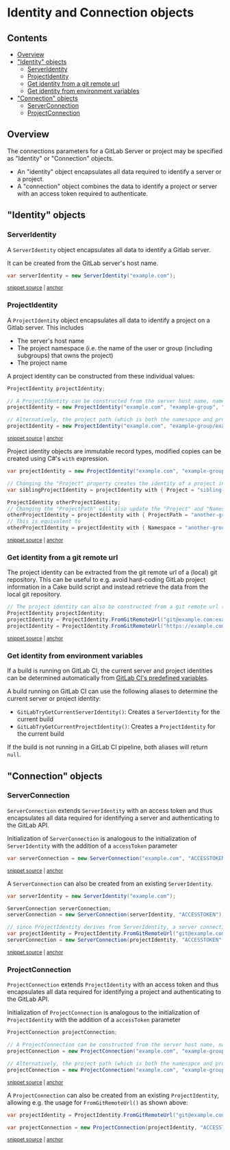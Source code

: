 <!--
GENERATED FILE - DO NOT EDIT
This file was generated by [MarkdownSnippets](https://github.com/SimonCropp/MarkdownSnippets).
Source File: /docs/mdsource/identites-and-connection-objects.source.md
To change this file edit the source file and then run MarkdownSnippets.
-->

# Identity and Connection objects

<!-- toc -->
## Contents

  * [Overview](#overview)
  * ["Identity" objects](#identity-objects)
    * [ServerIdentity](#serveridentity)
    * [ProjectIdentity](#projectidentity)
    * [Get identity from a git remote url](#get-identity-from-a-git-remote-url)
    * [Get identity from environment variables](#get-identity-from-environment-variables)
  * ["Connection" objects](#connection-objects)
    * [ServerConnection](#serverconnection)
    * [ProjectConnection](#projectconnection)<!-- endToc -->

## Overview

The connections parameters for a GitLab Server or project may be specified as "Identity" or "Connection" objects.

- An "identity" object encapsulates all data required to identify a server or a project.
- A "connection" object combines the data to identify a project or server with an access token required to authenticate.

## "Identity" objects

### ServerIdentity

A `ServerIdentity` object encapsulates all data to identify a Gitlab server.

It can be created from the GitLab server's host name.

<!-- snippet: ServerIdentity -->
<a id='snippet-ServerIdentity'></a>
```cs
var serverIdentity = new ServerIdentity("example.com");
```
<sup><a href='/examples/Frosting/Examples.cs#L69-L71' title='Snippet source file'>snippet source</a> | <a href='#snippet-ServerIdentity' title='Start of snippet'>anchor</a></sup>
<!-- endSnippet -->

### ProjectIdentity

A `ProjectIdentity` object encapsulates all data to identify a project on a Gitlab server.
This includes

- The server's host name
- The project namespace (i.e. the name of the user or group (including subgroups) that owns the project)
- The project name

A project identity can be constructed from these individual values:

<!-- snippet: ProjectIdentity-Simple -->
<a id='snippet-ProjectIdentity-Simple'></a>
```cs
ProjectIdentity projectIdentity;

// A ProjectIdentity can be constructed from the server host name, namespace and project name
projectIdentity = new ProjectIdentity("example.com", "example-group", "example-project");

// Alternatively, the project path (which is both the namesapce and project name) can be passed in as a single parameter
projectIdentity = new ProjectIdentity("example.com", "example-group/example-project");
```
<sup><a href='/examples/Frosting/Examples.cs#L77-L86' title='Snippet source file'>snippet source</a> | <a href='#snippet-ProjectIdentity-Simple' title='Start of snippet'>anchor</a></sup>
<!-- endSnippet -->

Project identity objects are immutable record types, modified copies can be created using C#'s `with` expression. 

<!-- snippet: ProjectIdentity-CopyAndModify -->
<a id='snippet-ProjectIdentity-CopyAndModify'></a>
```cs
var projectIdentity = new ProjectIdentity("example.com", "example-group", "example-project");

// Changing the "Project" property creates the identity of a project in the same group/subgroup on the same GitLab server
var siblingProjectIdentity = projectIdentity with { Project = "sibling-project" };

ProjectIdentity otherProjectIdentity;
// Changing the "ProjectPath" will also update the "Project" and "Namespace" properties
otherProjectIdentity = projectIdentity with { ProjectPath = "another-group/subgroup/another-project" };
// This is equivalent to
otherProjectIdentity = projectIdentity with { Namespace = "another-group/subgroup", Project = "another-project" };
```
<sup><a href='/examples/Frosting/Examples.cs#L99-L112' title='Snippet source file'>snippet source</a> | <a href='#snippet-ProjectIdentity-CopyAndModify' title='Start of snippet'>anchor</a></sup>
<!-- endSnippet -->

### Get identity from a git remote url

The project identity can be extracted from the git remote url of a (local) git repository.
This can be useful to e.g. avoid hard-coding GitLab project information in a Cake build script and instead retrieve the data from the local git repository.

<!-- snippet: ProjectIdentity-FromRemoteUrl -->
<a id='snippet-ProjectIdentity-FromRemoteUrl'></a>
```cs
// The project identity can also be constructed from a git remote url (either SSH or HTTP urls)
ProjectIdentity projectIdentity;
projectIdentity = ProjectIdentity.FromGitRemoteUrl("git@example.com:example-group/example-project.git");
projectIdentity = ProjectIdentity.FromGitRemoteUrl("https://example.com/example-group/example-project.git");
```
<sup><a href='/examples/Frosting/Examples.cs#L90-L95' title='Snippet source file'>snippet source</a> | <a href='#snippet-ProjectIdentity-FromRemoteUrl' title='Start of snippet'>anchor</a></sup>
<!-- endSnippet -->


### Get identity from environment variables

If a build is running on GitLab CI, the current server and project identities can be determined automatically from [GitLab CI's predefined variables](https://docs.gitlab.com/ee/ci/variables/predefined_variables.html).

A build running on GitLab CI can use the following aliases to determine the current server or project identity:

- `GitLabTryGetCurrentServerIdentity()`: Creates a `ServerIdentity` for the current build
- `GitLabTryGetCurrentProjectIdentity()`: Creates a `ProjectIdentity` for the current build

If the build is not running in a GitLab CI pipeline, both aliases will return `null`.

## "Connection" objects

### ServerConnection

`ServerConnection` extends `ServerIdentity` with an access token and thus encapsulates all data required for identifying a server and authenticating to the GitLab API.

Initialization of `ServerConnection` is analogous to the initialization of `ServerIdentity` with the addition of a `accessToken` parameter

<!-- snippet: ServerConnection-Simple -->
<a id='snippet-ServerConnection-Simple'></a>
```cs
var serverConnection = new ServerConnection("example.com", "ACCESSTOKEN");
```
<sup><a href='/examples/Frosting/Examples.cs#L119-L121' title='Snippet source file'>snippet source</a> | <a href='#snippet-ServerConnection-Simple' title='Start of snippet'>anchor</a></sup>
<!-- endSnippet -->

A `ServerConnection` can also be created from an existing `ServerIdentity`.

<!-- snippet: ServerConnection-FromIdentity -->
<a id='snippet-ServerConnection-FromIdentity'></a>
```cs
var serverIdentity = new ServerIdentity("example.com");

ServerConnection serverConnection;
serverConnection = new ServerConnection(serverIdentity, "ACCESSTOKEN");

// since ProjectIdentity derives from ServerIdentity, a server connection can also be initialized from a git remote url:
var projectIdentity = ProjectIdentity.FromGitRemoteUrl("git@example.com:example-group/example-project.git");
serverConnection = new ServerConnection(projectIdentity, "ACCESSTOKEN");
```
<sup><a href='/examples/Frosting/Examples.cs#L126-L136' title='Snippet source file'>snippet source</a> | <a href='#snippet-ServerConnection-FromIdentity' title='Start of snippet'>anchor</a></sup>
<!-- endSnippet -->

### ProjectConnection

`ProjectConnection` extends `ProjectIdentity` with an access token and thus encapsulates all data required for identifying a project and authenticating to the GitLab API.

Initialization of `ProjectConnection` is analogous to the initialization of `ProjectIdentity` with the addition of a `accessToken` parameter

<!-- snippet: ProjectConnection-Simple -->
<a id='snippet-ProjectConnection-Simple'></a>
```cs
ProjectConnection projectConnection;

// A ProjectConnection can be constructed from the server host name, namespace, project name and access token
projectConnection = new ProjectConnection("example.com", "example-group", "example-project", "ACCESSTOKEN");

// Alternatively, the project path (which is both the namesapce and project name) can be passed in as a single parameter
projectConnection = new ProjectConnection("example.com", "example-group/example-project", "ACCESSSTOKEN");
```
<sup><a href='/examples/Frosting/Examples.cs#L143-L152' title='Snippet source file'>snippet source</a> | <a href='#snippet-ProjectConnection-Simple' title='Start of snippet'>anchor</a></sup>
<!-- endSnippet -->

A `ProjectConnection` can also be created from an existing `ProjectIdentity`, allowing e.g. the usage for `FromGitRemoteUrl()` as shown above:

<!-- snippet: ProjectConnection-FromIdentity -->
<a id='snippet-ProjectConnection-FromIdentity'></a>
```cs
var projectIdentity = ProjectIdentity.FromGitRemoteUrl("git@example.com:example-group/example-project.git");

var projectConnection = new ProjectConnection(projectIdentity, "ACCESSTOKEN");
```
<sup><a href='/examples/Frosting/Examples.cs#L157-L161' title='Snippet source file'>snippet source</a> | <a href='#snippet-ProjectConnection-FromIdentity' title='Start of snippet'>anchor</a></sup>
<!-- endSnippet -->
